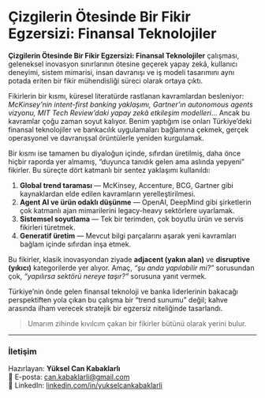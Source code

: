# Çizgilerin Ötesinde Bir Fikir Egzersizi: Finansal Teknolojiler

**Çizgilerin Ötesinde Bir Fikir Egzersizi: Finansal Teknolojiler** çalışması, geleneksel inovasyon sınırlarının ötesine geçerek yapay zekâ, kullanıcı deneyimi, sistem mimarisi, insan davranışı ve iş modeli tasarımını aynı potada eriten bir fikir mühendisliği süreci olarak ortaya çıktı.

Fikirlerin bir kısmı, küresel literatürde rastlanan kavramlardan besleniyor: *McKinsey’nin intent-first banking yaklaşımı, Gartner’ın autonomous agents vizyonu, MIT Tech Review’daki yapay zekâ etkileşim modelleri*… Ancak bu kavramlar çoğu zaman soyut kalıyor. Benim yaptığım ise onları Türkiye’deki finansal teknolojiler ve bankacılık uygulamaları bağlamına çekmek, gerçek operasyonel ve davranışsal örüntülerle yeniden kurgulamak.

Bir kısmı ise tamamen bu diyaloğun içinde, sıfırdan üretilmiş, daha önce hiçbir raporda yer almamış, “duyunca tanıdık gelen ama aslında yepyeni” fikirler. Bu süreçte dört katmanlı bir sentez yaklaşımı kullanıldı:

1. **Global trend taraması** — McKinsey, Accenture, BCG, Gartner gibi kaynaklardan elde edilen kavramların yerelleştirilmesi.  
2. **Agent AI ve ürün odaklı düşünme** — OpenAI, DeepMind gibi şirketlerin çok katmanlı ajan mimarilerini legacy-heavy sektörlere uyarlamak.  
3. **Sistemsel soyutlama** — Tek bir terimden, çok boyutlu ürün ve servis fikirleri türetmek.  
4. **Generatif üretim** — Mevcut bilgi parçalarını aşarak yeni kavramları bağlam içinde sıfırdan inşa etmek.

Bu fikirler, klasik inovasyondan ziyade **adjacent (yakın alan)** ve **disruptive (yıkıcı)** kategorilerde yer alıyor. Amaç, *“şu anda yapılabilir mi?”* sorusundan çok, *“yapılırsa sektörü nereye taşır?”* sorusuna yanıt vermek.

Türkiye’nin önde gelen finansal teknoloji ve banka liderlerinin bakacağı perspektiften yola çıkan bu çalışma bir “trend sunumu” değil; kahve arasında ilham verecek stratejik bir egzersiz niteliğinde tasarlandı.  

> Umarım zihinde kıvılcım çakan bir fikirler bütünü olarak yerini bulur.

---

### İletişim

Hazırlayan: **Yüksel Can Kabaklarlı**  
📧 E-posta: [can.kabaklarli@gmail.com](mailto:can.kabaklarli@gmail.com)  
🔗 LinkedIn: [linkedin.com/in/yukselcankabaklarli](https://www.linkedin.com/in/yukselcankabaklarli/)
